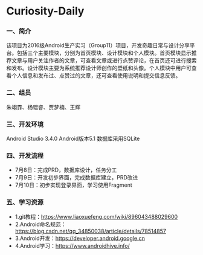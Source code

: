 # Curiosity-Daily

### 一、简介
该项目为2016级Android生产实习（Group11）项目，开发奇趣日常与设计分享平台。包括三个主要模块，分别为首页模块、设计模块和个人模块。首页模块显示推荐文章与用户关注作者的文章，可查看文章或进行点赞评论，在首页还可进行搜索和发布。设计模块主要为系统推荐设计师创作的壁纸和头像。个人模块中用户可查看个人信息和发布过、点赞过的文章，还可查看使用说明和提交信息反馈。

### 二、组员
朱翊霏、杨韫睿、贾梦楠、王辉

### 三、开发环境
Android Studio 3.4.0
Android版本5.1
数据库采用SQLite

### 四、开发流程
  - 7月8日：完成PRD，数据库设计，任务分工
  - 7月9日：开发初步界面，完成数据库建立，PRD改进
  - 7月10日：初步实现登录界面，学习使用Fragment
  
### 五、学习资源
  - 1.git教程：https://www.liaoxuefeng.com/wiki/896043488029600
  - 2.Android命名规范：https://blog.csdn.net/qq_34850038/article/details/78514857
  - 3.Android开发：https://developer.android.google.cn
  - 4.Android学习：https://www.androidhive.info/
